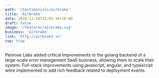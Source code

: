 ```yaml
---
path: '/testimonials/airbrake'
title: 'Airbrake'
date: 2018-11-28T15:05:36+10:00
draft: false
image: '/features/airbrake.svg'
business: 'Airbrake'
link: 'http://airbrake.io'
top: true
---
```


Penrose Labs added critical improvements to the golang backend of a large-scale error management SaaS business, allowing them to scale their system. Full-stack improvements using javascript, angular, and typescript were implemented to add rich feedback related to deployment events.